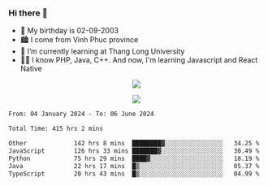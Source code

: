 ### Hi there 👋
- 🎂 My birthday is 02-09-2003
- 🏙️ I come from Vinh Phuc province
- 🌱 I’m currently learning at Thang Long University
- 🧑‍💻 I know PHP, Java, C++. And now, I'm learning Javascript and React Native
<p align="center"><img src="https://github-readme-stats.vercel.app/api?username=tmquang0209&show_icons=true&theme=gradient"></p>
<p align="center"><img src="https://github-readme-stats.vercel.app/api/top-langs/?username=tmquang0209&hide=scss,css&langs_count=10"></p>
<!--START_SECTION:waka-->

```txt
From: 04 January 2024 - To: 06 June 2024

Total Time: 415 hrs 2 mins

Other             142 hrs 8 mins  ████████▓░░░░░░░░░░░░░░░░   34.25 %
JavaScript        126 hrs 33 mins ███████▓░░░░░░░░░░░░░░░░░   30.49 %
Python            75 hrs 29 mins  ████▓░░░░░░░░░░░░░░░░░░░░   18.19 %
Java              22 hrs 17 mins  █▒░░░░░░░░░░░░░░░░░░░░░░░   05.37 %
TypeScript        20 hrs 43 mins  █▒░░░░░░░░░░░░░░░░░░░░░░░   04.99 %
```

<!--END_SECTION:waka-->
